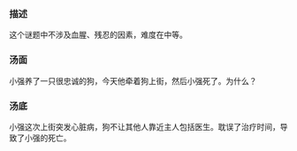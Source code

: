 ### 描述
这个谜题中不涉及血腥、残忍的因素，难度在中等。

### 汤面

小强养了一只很忠诚的狗，今天他牵着狗上街，然后小强死了。为什么？
### 汤底

小强这次上街突发心脏病，狗不让其他人靠近主人包括医生。耽误了治疗时间，导致了小强的死亡。
